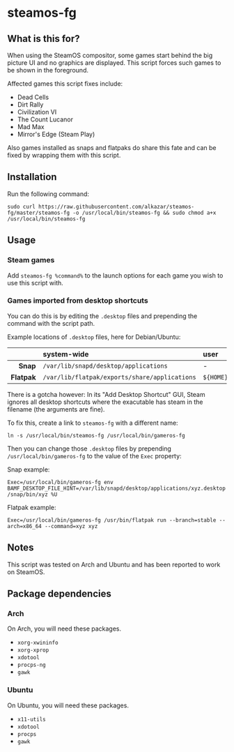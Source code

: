 # steamos-fg

## What is this for?

When using the SteamOS compositor, some games start behind the big picture UI and no graphics are displayed. This script forces such games to be shown in the foreground.

Affected games this script fixes include:

 - Dead Cells
 - Dirt Rally
 - Civilization VI
 - The Count Lucanor
 - Mad Max
 - Mirror's Edge (Steam Play)

Also games installed as snaps and flatpaks do share this fate and can be fixed by wrapping them with this script.

## Installation

Run the following command:

`sudo curl https://raw.githubusercontent.com/alkazar/steamos-fg/master/steamos-fg -o /usr/local/bin/steamos-fg && sudo chmod a+x /usr/local/bin/steamos-fg`

## Usage

### Steam games

Add `steamos-fg %command%` to the launch options for each game you wish to use this script with.

### Games imported from desktop shortcuts

You can do this is by editing the `.desktop` files and prepending the command with the script path.

Example locations of `.desktop` files, here for Debian/Ubuntu:

||system-wide|user|
|---:|:---|:---|
|**Snap**|`/var/lib/snapd/desktop/applications`|-|
|**Flatpak**|`/var/lib/flatpak/exports/share/applications`|`${HOME}/.local/share/flatpak/exports/share/applications`|

There is a gotcha however: In its "Add Desktop Shortcut" GUI, Steam ignores all desktop shortcuts where the exacutable has steam in the filename (the arguments are fine).

To fix this, create a link to `steamos-fg` with a different name:

```
ln -s /usr/local/bin/steamos-fg /usr/local/bin/gameros-fg
```

Then you can change those `.desktop` files by prepending `/usr/local/bin/gameros-fg` to the value of the `Exec` property:

Snap example:

```
Exec=/usr/local/bin/gameros-fg env BAMF_DESKTOP_FILE_HINT=/var/lib/snapd/desktop/applications/xyz.desktop /snap/bin/xyz %U
```

Flatpak example:

```
Exec=/usr/local/bin/gameros-fg /usr/bin/flatpak run --branch=stable --arch=x86_64 --command=xyz xyz
```

## Notes

This script was tested on Arch and Ubuntu and has been reported to work on SteamOS.

## Package dependencies

### Arch

On Arch, you will need these packages.

- `xorg-xwininfo`
- `xorg-xprop`
- `xdotool`
- `procps-ng`
- `gawk`

### Ubuntu

On Ubuntu, you will need these packages.

- `x11-utils`
- `xdotool`
- `procps`
- `gawk`
